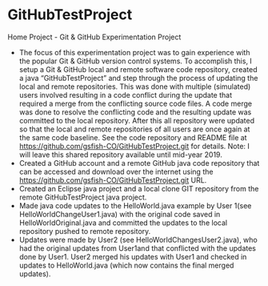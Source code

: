 # GitHubTestProject

Home Project - Git & GitHub Experimentation Project 
- The focus of this experimentation project was to gain experience with the popular Git & GitHub version control systems. To accomplish this, I setup a Git & GitHub local and remote software code repository, created a java  “GitHubTestProject” and step through the process of updating the local and remote repositories. This was done with multiple (simulated) users involved resulting in a code conflict during the update that required a merge from the conflicting source code files.  A code merge was done to resolve the conflicting code and the resulting update was committed to the local repository. After this all repository were updated so that the local and remote repositories of all users are once again at the same code baseline.  See the code repository and README file at https://github.com/gsfish-CO/GitHubTestProject.git for details. Note: I will leave this shared repository available until mid-year 2019.
- Created a GitHub account and a remote GitHub java code repository that can be accessed and download over the internet using the https://github.com/gsfish-CO/GitHubTestProject.git URL.
- Created an Eclipse java project and a local clone GIT repository from the remote GitHubTestProject java project.
- Made java code updates to the HelloWorld.java example by User 1(see HelloWorldChangeUser1.java) with the original code saved in HelloWorldOriginal.java and committed the updates to the local repository pushed to remote repository.  
- Updates were made by User2 (see HelloWorldChangesUser2.java), who had the original updates from User1and that conflicted with the updates done by User1.  User2 merged his updates with User1 and checked in updates to HelloWorld.java (which now contains the final merged updates).

